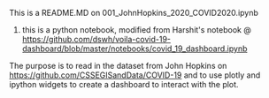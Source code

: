 This is a README.MD on 001_JohnHopkins_2020_COVID2020.ipynb 
1) this is a python notebook, modified from Harshit's notebook @ https://github.com/dswh/voila-covid-19-dashboard/blob/master/notebooks/covid_19_dashboard.ipynb

The purpose is to read in the dataset from John Hopkins on https://github.com/CSSEGISandData/COVID-19
and to use plotly and ipython widgets to create a dashboard to interact with the plot.
